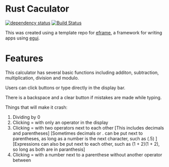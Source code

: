 # Rust Caculator

[![dependency status](https://deps.rs/repo/github/emilk/eframe_template/status.svg)](https://deps.rs/repo/github/emilk/eframe_template)
[![Build Status](https://github.com/emilk/eframe_template/workflows/CI/badge.svg)](https://github.com/emilk/eframe_template/actions?workflow=CI)

This was created using a template repo for [eframe](https://github.com/emilk/egui/tree/master/crates/eframe), a framework for writing apps using [egui](https://github.com/emilk/egui/).

# Features

This calculator has several basic functions including additon, subtraction, multiplication, division and modulo. 

Users can click buttons or type directly in the display bar. 

There is a backspace and a clear button if mistakes are made while typing. 

Things that will make it crash:
1. Dividing by 0
2. Clicking = with only an operator in the display
3. Clicking = with two operators next to each other 
    [This includes decimals and parentheses] 
    [Sometimes decimals or . can be put next to parentheses, as long as a number is the next character, such as (.5) ] 
    [Expressions can also be put next to each other, such as (1 + 2)(1 + 2), so long as both are in paranthesis]
4. Clicking = with a number next to a parenthese without another operator between